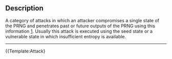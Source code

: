 ## Description

A category of attacks in which an attacker compromises a single state of
the PRNG and penetrates past or future outputs of the PRNG using this
information [1](http://www.schneier.com/paper-prngs.pdf). Usually this
attack is executed using the seed state or a vulnerable state in which
insufficient entropy is available.

-----

{{Template:Attack}